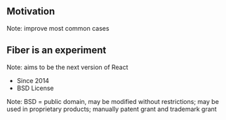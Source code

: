 ## Motivation

Note: improve most common cases


## Fiber is an experiment

Note: aims to be the next version of React


- Since 2014
- BSD License

Note: BSD = public domain, may be modified without restrictions; may be used in proprietary products; manually patent grant and trademark grant
